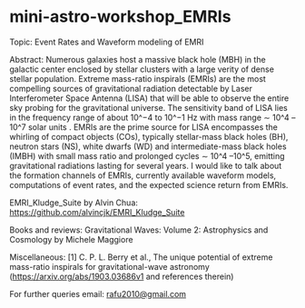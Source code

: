 # mini-astro-workshop_EMRIs

Topic:
Event Rates and Waveform modeling of EMRI

Abstract: Numerous galaxies host a massive black hole (MBH) in the galactic center enclosed by stellar clusters with a large verity of dense stellar population. Extreme mass-ratio inspirals (EMRIs) are the most compelling sources of gravitational radiation detectable by Laser Interferometer Space Antenna (LISA) that will be able to observe the entire sky probing for the gravitational universe. The sensitivity band of LISA lies in the frequency range of about 10^−4 to 10^−1 Hz with mass range ∼ 10^4 –10^7 solar units . EMRIs are the prime source for LISA encompasses the whirling of compact objects (COs), typically stellar-mass black holes (BH), neutron stars (NS), white dwarfs (WD) and intermediate-mass black holes (IMBH) with small mass ratio and prolonged cycles ∼ 10^4 –10^5, emitting gravitational radiations lasting for several years. I would like to talk about the formation channels of EMRIs, currently available waveform models, computations of event rates, and the expected science return from EMRIs.

EMRI_Kludge_Suite by Alvin Chua:
https://github.com/alvincjk/EMRI_Kludge_Suite

Books and reviews:
Gravitational Waves: Volume 2: Astrophysics and Cosmology by Michele Maggiore

Miscellaneous:
[1] C. P. L. Berry et al., The unique potential of extreme mass-ratio inspirals for gravitational-wave astronomy (https://arxiv.org/abs/1903.03686v1 and references therein)

For further queries email: rafu2010@gmail.com


